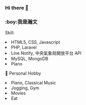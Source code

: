 ### Hi there 👋
<h3>:boy:<b>我是瀚文</b></h3>

Skill:
  <li>HTML5, CSS, Javascript</li>
  <li>PHP, Laravel</li>
  <li>Line Notify, 中央氣象局開放平台 API</li>
  <li>MySQL, MongoDB</li>
  <li>Piano</li>

:musical_note: Personal Hobby
  <li>Piano, Classical Music</li>
  <li>Jogging, Gym</li>
  <li>Movies</li>
  <li>Eat</li>
  
